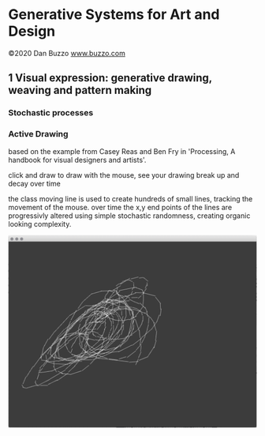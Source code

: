 # Generative Systems for Art and Design
©2020 Dan Buzzo
www.buzzo.com

## 1 Visual expression: generative drawing, weaving and pattern making

### Stochastic processes
### Active Drawing
based on the example from Casey Reas and Ben Fry in 'Processing, A handbook for visual designers and artists'.

click and draw to draw with the mouse, see your drawing break up and decay over time

the class moving line is used to create hundreds of small lines, tracking the movement of the mouse. over time the x,y end points of the lines are progressivly altered using simple stochastic randomness, creating organic looking complexity.

![screenshot](screenshot-activeDrawing.png)
